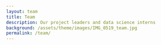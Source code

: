```yaml
---
layout: team
title: Team
description: Our project leaders and data science interns
background: /assets/theme/images/IMG_0519_team.jpg
permalink: /team/
---
```

